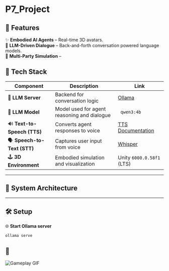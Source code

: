 # P7_Project

## 🚀 Features  

✨ **Embodied AI Agents** – Real-time 3D avatars.  
🧩 **LLM-Driven Dialogue** – Back-and-forth conversation powered language models.   
🔄 **Multi-Party Simulation** –   

## 🧰 Tech Stack  

| Component | Description | Link |
|------------|--------------|------|
| 🧠 **LLM Server** | Backend for conversation logic | [Ollama](https://ollama.ai/) |
| 💬 **LLM Model** | Model used for agent reasoning and dialogue | ` qwen3:4b` |
| 🔊 **Text-to-Speech (TTS)** | Converts agent responses to voice | [TTS Documentation](https://github.com/OHF-Voice/piper1-gpl/) |
| 🗣️ **Speech-to-Text (STT)** | Captures user input from voice | [Whisper](https://github.com/openai/whisper) |
| 🕹️ **3D Environment** | Embodied simulation and visualization | Unity `6000.0.58f1` (LTS) |

---

## 🧬 System Architecture  

---

## 🛠️ Setup 
🌐 **Start Ollama server**
```
ollama serve
```

## 📸
![Gameplay GIF](https://media.giphy.com/media/26AHONQ79FdWZhAI0/giphy.gif)  
